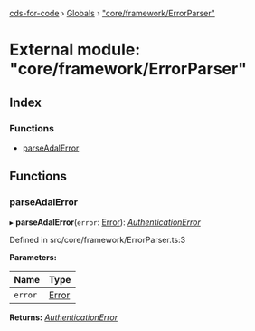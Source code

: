 [cds-for-code](../README.md) › [Globals](../globals.md) › ["core/framework/ErrorParser"](_core_framework_errorparser_.md)

# External module: "core/framework/ErrorParser"

## Index

### Functions

* [parseAdalError](_core_framework_errorparser_.md#parseadalerror)

## Functions

###  parseAdalError

▸ **parseAdalError**(`error`: [Error](../classes/_core_security_authentication_.authenticationerror.md#static-error)): *[AuthenticationError](../classes/_core_security_authentication_.authenticationerror.md)*

Defined in src/core/framework/ErrorParser.ts:3

**Parameters:**

Name | Type |
------ | ------ |
`error` | [Error](../classes/_core_security_authentication_.authenticationerror.md#static-error) |

**Returns:** *[AuthenticationError](../classes/_core_security_authentication_.authenticationerror.md)*
